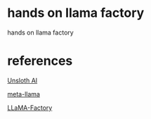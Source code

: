 # hands on llama factory

hands on llama factory

# references

[Unsloth AI](https://huggingface.co/unsloth)

[meta-llama](https://huggingface.co/meta-llama)

[LLaMA-Factory](https://github.com/hiyouga/LLaMA-Factory)